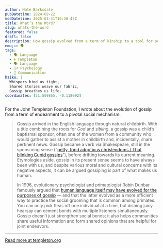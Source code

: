 ```yaml
---
author: Nate Barksdale
pubDatetime: 2024-08-22
modDatetime: 2025-03-31T16:30:45Z
title: What’s the Word?
slug: whats-the-word
featured: false
draft: false
description: How gossip evolved from a term of kinship to a tool for social bonding and information sharing, tracing its journey from Shakespeare to evolutionary psychology.
emoji: 🗣️
tags:
  - 🗣️ Language
  - 🌀 Templeton
  - 🗣️ Language
  - 🧘‍♂️ Psychology
  - 💬 Communication
haiku: |
  Whispers bind us tight,  
  Shared stories weave our fabric,  
  Gossip breathes us life.
coordinates: [51.509865, -0.118092]
---
```


For the John Templeton Foundation, I wrote about the evolution of gossip from a term of endearment to a pivotal social mechanism.

> Gossip arrived in the English language through natural childbirth. With a title combining the roots for _God_ and _sibling_, a gossip was a child’s baptismal sponsor, often one of the women from a community who would gather to assist a mother in childbirth and, incidentally, share pertinent news. Gossip became a verb via Shakespeare, still in the sponsoring sense (“[petty, fond adoptious christendoms / That blinking Cupid gossips](https://www.folger.edu/explore/shakespeares-works/alls-well-that-ends-well/read/1/1/)”), before drifting towards its current meaning. Etymologies aside, gossip in its present sense seems to have always been with us, and despite various moral and cultural concerns with its negative aspects, it can be argued gossiping is part of what makes us human.
>
> In 1996, evolutionary psychologist and primatologist Robin Dunbar famously argued that [human language itself may have evolved for the purposes of gossip](https://bookshop.org/p/books/grooming-gossip-and-the-evolution-of-language-robin-dunbar/6713106?ean=9780674363366) — and that the latter evolved as a more efficient way to practice the social grooming that is common among primates. You can only pick fleas off one individual at a time, but dishing juicy hearsay can cement bonds with multiple listeners simultaneously. Gossip doesn’t just strengthen social bonds; it also helps communities share useful information and form shared opinions that are helpful for joint endeavors.

---

[Read more at templeton.org](https://www.templeton.org/news/whats-the-word)
